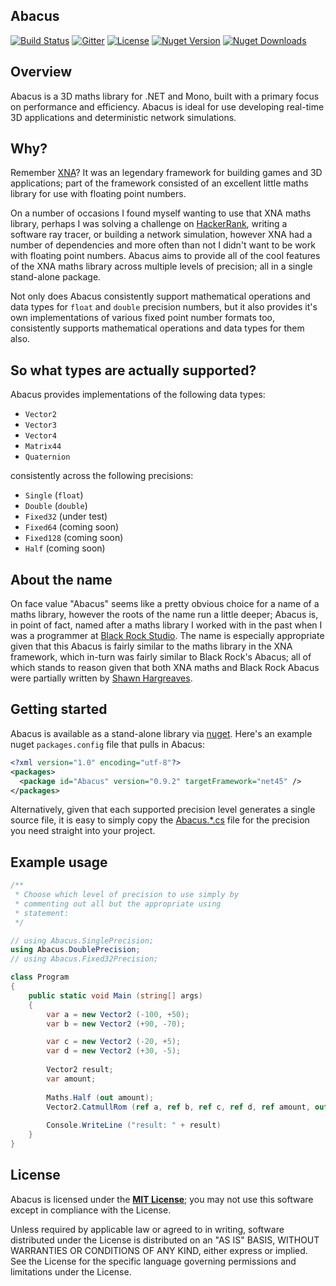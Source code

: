 ## Abacus

[![Build Status](https://travis-ci.org/sungiant/abacus.png?branch=master)](https://travis-ci.org/sungiant/abacus)
[![Gitter](https://img.shields.io/badge/gitter-join%20chat-green.svg)](https://gitter.im/sungiant/abacus?utm_source=badge&utm_medium=badge&utm_campaign=pr-badge&utm_content=badge)
[![License](https://img.shields.io/badge/license-MIT-lightgrey.svg)](https://raw.githubusercontent.com/sungiant/abacus/master/LICENSE)
[![Nuget Version](https://img.shields.io/nuget/v/Abacus.svg)](https://www.nuget.org/packages/Abacus)
[![Nuget Downloads](https://img.shields.io/nuget/dt/Abacus.svg)](https://www.nuget.org/packages/Abacus)


## Overview

Abacus is a 3D maths library for .NET and Mono, built with a primary focus on performance and efficiency.  Abacus is ideal for use developing real-time 3D applications and deterministic network simulations.

## Why?

Remember [XNA][xna]?  It was an legendary framework for building games and 3D applications; part of the framework consisted of an excellent little maths library for use with floating point numbers.

On a number of occasions I found myself wanting to use that XNA maths library, perhaps I was solving a challenge on [HackerRank][hacker], writing a software ray tracer, or building a network simulation, however XNA had a number of dependencies and more often than not I didn't want to be work with floating point numbers.  Abacus aims to provide all of the cool features of the XNA maths library across multiple levels of precision; all in a single stand-alone package.

Not only does Abacus consistently support mathematical operations and data types for `float` and `double` precision numbers, but it also provides it's own implementations of various fixed point number formats too, consistently supports mathematical operations and data types for them also.

## So what types are actually supported?

Abacus provides implementations of the following data types:

* `Vector2`
* `Vector3`
* `Vector4`
* `Matrix44`
* `Quaternion`

consistently across the following precisions:

* `Single` (`float`)
* `Double` (`double`)
* `Fixed32` (under test)
* `Fixed64` (coming soon)
* `Fixed128` (coming soon)
* `Half` (coming soon)

## About the name

On face value "Abacus" seems like a pretty obvious choice for a name of a maths library, however the roots of the name run a little deeper; Abacus is, in point of fact, named after a maths library I worked with in the past when I was a programmer at [Black Rock Studio][br].  The name is especially appropriate given that this Abacus is fairly similar to the maths library in the XNA framework, which in-turn was fairly similar to Black Rock's Abacus; all of which stands to reason given that both XNA maths and Black Rock Abacus were partially written by [Shawn Hargreaves][sh].

## Getting started

Abacus is available as a stand-alone library via [nuget][abacus_nuget].  Here's an example nuget `packages.config` file that pulls in Abacus:

```xml
<?xml version="1.0" encoding="utf-8"?>
<packages>
  <package id="Abacus" version="0.9.2" targetFramework="net45" />
</packages>
```

Alternatively, given that each supported precision level generates a single source file, it is easy to simply copy the [Abacus.*.cs][sources] file for the precision you need straight into your project.

## Example usage

```cs
/**
 * Choose which level of precision to use simply by
 * commenting out all but the appropriate using
 * statement:
 */

// using Abacus.SinglePrecision;
using Abacus.DoublePrecision;
// using Abacus.Fixed32Precision;

class Program
{
    public static void Main (string[] args)
    {
        var a = new Vector2 (-100, +50);
        var b = new Vector2 (+90, -70);

        var c = new Vector2 (-20, +5);
        var d = new Vector2 (+30, -5);
        
        Vector2 result;
        var amount;
        
        Maths.Half (out amount);
        Vector2.CatmullRom (ref a, ref b, ref c, ref d, ref amount, out result);
        
        Console.WriteLine ("result: " + result)
    }
}

```

## License

Abacus is licensed under the **[MIT License][mit]**; you may not use this software except in compliance with the License.

Unless required by applicable law or agreed to in writing, software
distributed under the License is distributed on an "AS IS" BASIS,
WITHOUT WARRANTIES OR CONDITIONS OF ANY KIND, either express or implied.
See the License for the specific language governing permissions and
limitations under the License.

[mit]: https://raw.githubusercontent.com/sungiant/abacus/master/LICENSE
[abacus_nuget]: https://www.nuget.org/packages/Abacus/
[sources]: https://github.com/sungiant/abacus/tree/master/source/abacus/src/main/cs
[xna]: https://en.wikipedia.org/wiki/Microsoft_XNA
[hacker]: https://www.hackerrank.com
[sh]: http://www.shawnhargreaves.com
[br]: https://en.wikipedia.org/wiki/Black_Rock_Studio
